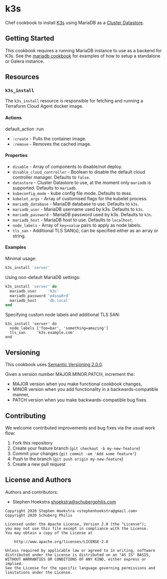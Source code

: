 # k3s

Chef cookbook to install [K3s](https://k3s.io/) using MariaDB as a [Cluster Datastore](https://rancher.com/docs/k3s/latest/en/installation/datastore/).

## Getting Started

This cookbook requires a running MariaDB instance to use as a backend for K3s. See the [mariadb cookbook](https://supermarket.chef.io/cookbooks/mariadb) for examples of how to setup a standalone or Galera instance.

## Resources

### `k3s_install`

The `k3s_install` resource is responsible for fetching and running a Terraform Cloud Agent docker image.

#### Actions

default_action :run

* `:create` -  Pulls the container image.
* `:remove` - Removes the cached image.

#### Properties

* `disable` - Array of components to disable/not deploy.
* `disable_cloud_controller` - Boolean to disable the default cloud controller manager. Defaults to `false`.
* `datastore` - Cluster Datastore to use, at the moment only `mariadb` is supported. Defaults to `mariadb`.
* `kubeconfig_mode` - kube config file mode. Defaults to `0644`.
* `kubelet_args` - Array of customised flags for the kubelet process.
* `mariadb_database` - MariaDB database to use. Defaults to `k3s`.
* `mariadb_user` - MariaDB username used by k3s. Defaults to `k3s`.
* `mariadb_password` - MariaDB password used by k3s. Defaults to `k3s`.
* `mariadb_host` - MariaDB host to use. Defaults to `localhost`.
* `node_labels` - Array of `key=value` pairs to apply as node labels.
* `tls_san` - Additional TLS SAN(s); can be specified either as an array or string.

#### Examples

Minimal usage:

```ruby
k3s_install 'server'
```

Using non-default MariaDB settings:

```ruby
k3s_install 'server' do
  mariadb_user     'k3s'
  mariadb_password 'p4ssw0rd'
  mariadb_host     'db.local'
end
```

Specifying custom node labels and additional TLS SAN:

```hcl
k3s_install 'server' do
  node_labels ['foo=bar', 'something=amazing']
  tls_san     'k3s.example.com'
end
```

## Versioning

This cookbook uses [Semantic Versioning 2.0.0](http://semver.org/).

Given a version number MAJOR.MINOR.PATCH, increment the:

* MAJOR version when you make functional cookbook changes,
* MINOR version when you add functionality in a backwards-compatible manner,
* PATCH version when you make backwards-compatible bug fixes.

## Contributing

We welcome contributed improvements and bug fixes via the usual work flow:

1. Fork this repository
1. Create your feature branch (`git checkout -b my-new-feature`)
1. Commit your changes (`git commit -am 'Add some feature'`)
1. Push to the branch (`git push origin my-new-feature`)
1. Create a new pull request

## License and Authors

Authors and contributors:

* Stephen Hoekstra <shoekstra@schubergphilis.com>

```
Copyright 2020 Stephen Hoekstra <stephenhoekstra@gmail.com>
Copyright 2020 Schuberg Philis

Licensed under the Apache License, Version 2.0 (the "License");
you may not use this file except in compliance with the License.
You may obtain a copy of the License at

    http://www.apache.org/licenses/LICENSE-2.0

Unless required by applicable law or agreed to in writing, software
distributed under the License is distributed on an "AS IS" BASIS,
WITHOUT WARRANTIES OR CONDITIONS OF ANY KIND, either express or implied.
See the License for the specific language governing permissions and
limitations under the License.
```
